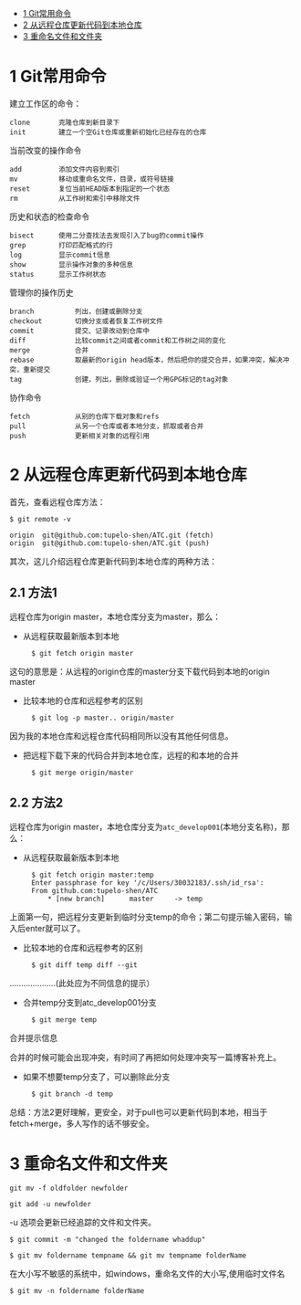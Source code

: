 * [1 Git常用命令](#1)
* [2 从远程仓库更新代码到本地仓库](#2)
* [3 重命名文件和文件夹](#3)

<h1 id="1">1 Git常用命令</h1>

建立工作区的命令：

```
clone       克隆仓库到新目录下
init        建立一个空Git仓库或重新初始化已经存在的仓库
```

当前改变的操作命令

```
add         添加文件内容到索引
mv          移动或重命名文件，目录，或符号链接
reset       复位当前HEAD版本到指定的一个状态
rm          从工作树和索引中移除文件
```

历史和状态的检查命令

```
bisect      使用二分查找法去发现引入了bug的commit操作
grep        打印匹配格式的行
log         显示commit信息
show        显示操作对象的多种信息
status      显示工作树状态
```

管理你的操作历史

```
branch          列出，创建或删除分支
checkout        切换分支或者恢复工作树文件
commit          提交、记录改动到仓库中
diff            比较commit之间或者commit和工作树之间的变化
merge           合并
rebase          取最新的origin head版本，然后把你的提交合并，如果冲突，解决冲突，重新提交
tag             创建，列出，删除或验证一个用GPG标记的tag对象
```

协作命令

```
fetch           从别的仓库下载对象和refs
pull            从另一个仓库或者本地分支，抓取或者合并
push            更新相关对象的远程引用
```

<h1 id="2">2 从远程仓库更新代码到本地仓库</h1>

首先，查看远程仓库方法：

    $ git remote -v

    origin  git@github.com:tupelo-shen/ATC.git (fetch)
    origin  git@github.com:tupelo-shen/ATC.git (push)

其次，这儿介绍远程仓库更新代码到本地仓库的两种方法：

<h2 id="2.1">2.1 方法1</h2>

远程仓库为origin master，本地仓库分支为master，那么：

* 从远程获取最新版本到本地

        $ git fetch origin master

这句的意思是：从远程的origin仓库的master分支下载代码到本地的origin master

* 比较本地的仓库和远程参考的区别

        $ git log -p master.. origin/master

因为我的本地仓库和远程仓库代码相同所以没有其他任何信息。

* 把远程下载下来的代码合并到本地仓库，远程的和本地的合并

        $ git merge origin/master

<h2 id="2.2">2.2 方法2</h2>

远程仓库为origin master，本地仓库分支为`atc_develop001`(本地分支名称)，那么：

* 从远程获取最新版本到本地

        $ git fetch origin master:temp
        Enter passphrase for key '/c/Users/30032183/.ssh/id_rsa':
        From github.com:tupelo-shen/ATC
            * [new branch]      master     -> temp

上面第一句，把远程分支更新到临时分支temp的命令；第二句提示输入密码，输入后enter就可以了。

* 比较本地的仓库和远程参考的区别

        $ git diff temp diff --git

....................(此处应为不同信息的提示）

* 合并temp分支到atc_develop001分支

        $ git merge temp

合并提示信息

合并的时候可能会出现冲突，有时间了再把如何处理冲突写一篇博客补充上。

* 如果不想要temp分支了，可以删除此分支

        $ git branch -d temp

总结：方法2更好理解，更安全，对于pull也可以更新代码到本地，相当于fetch+merge，多人写作的话不够安全。


<h1 id="3">3 重命名文件和文件夹</h1>

    git mv -f oldfolder newfolder

    git add -u newfolder

-u 选项会更新已经追踪的文件和文件夹。

    $ git commit -m "changed the foldername whaddup"

    $ git mv foldername tempname && git mv tempname folderName

在大小写不敏感的系统中，如windows，重命名文件的大小写,使用临时文件名

    $ git mv -n foldername folderName